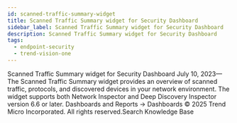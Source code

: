 ```yaml
---
id: scanned-traffic-summary-widget
title: Scanned Traffic Summary widget for Security Dashboard
sidebar_label: Scanned Traffic Summary widget for Security Dashboard
description: Scanned Traffic Summary widget for Security Dashboard
tags:
  - endpoint-security
  - trend-vision-one
---
```


 Scanned Traffic Summary widget for Security Dashboard July 10, 2023—The Scanned Traffic Summary widget provides an overview of scanned traffic, protocols, and discovered devices in your network environment. The widget supports both Network Inspector and Deep Discovery Inspector version 6.6 or later. Dashboards and Reports → Dashboards © 2025 Trend Micro Incorporated. All rights reserved.Search Knowledge Base
